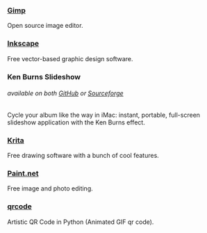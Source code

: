 ### [Gimp](http://www.gimp.org/)

Open source image editor.

### [Inkscape](https://inkscape.org/en/)

Free vector-based graphic design software.

### Ken Burns Slideshow

###### available on both [GitHub](https://github.com/changbowen/Ken-Burns-Slideshow) or [Sourceforge](https://sourceforge.net/projects/ken-burns-slideshow/)

Cycle your album like the way in iMac: instant, portable, full-screen slideshow application with the Ken Burns effect.

### [Krita](https://krita.org/)

Free drawing software with a bunch of cool features.

### [Paint.net](http://www.getpaint.net/index.html)

Free image and photo editing.

### [**qrcode**](https://github.com/sylnsfar/qrcode)

Artistic QR Code in Python \(Animated GIF qr code\).

